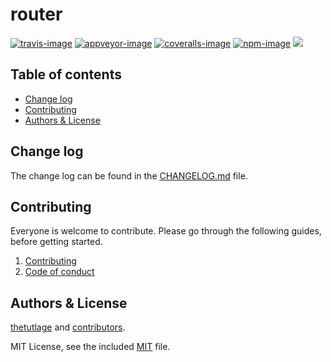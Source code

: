 # router

[![travis-image]][travis-url]
[![appveyor-image]][appveyor-url]
[![coveralls-image]][coveralls-url]
[![npm-image]][npm-url]
![](https://img.shields.io/badge/Uses-Typescript-294E80.svg?style=flat-square&colorA=ddd)

<!-- START doctoc generated TOC please keep comment here to allow auto update -->
<!-- DON'T EDIT THIS SECTION, INSTEAD RE-RUN doctoc TO UPDATE -->
## Table of contents

- [Change log](#change-log)
- [Contributing](#contributing)
- [Authors & License](#authors--license)

<!-- END doctoc generated TOC please keep comment here to allow auto update -->

## Change log

The change log can be found in the [CHANGELOG.md](CHANGELOG.md) file.

## Contributing

Everyone is welcome to contribute. Please go through the following guides, before getting started.

1. [Contributing](https://adonisjs.com/contributing)
2. [Code of conduct](https://adonisjs.com/code-of-conduct)


## Authors & License
[thetutlage](https://github.com/thetutlage) and [contributors](https://github.com/null/null/graphs/contributors).

MIT License, see the included [MIT](LICENSE.md) file.

[travis-image]: https://img.shields.io/travis/null/null/master.svg?style=flat-square&logo=travis
[travis-url]: https://travis-ci.org/null/null "travis"

[appveyor-image]: https://img.shields.io/appveyor/ci/thetutlage/null/master.svg?style=flat-square&logo=appveyor
[appveyor-url]: https://ci.appveyor.com/project/thetutlage/null "appveyor"

[coveralls-image]: https://img.shields.io/coveralls/null/null/master.svg?style=flat-square
[coveralls-url]: https://coveralls.io/github/null/null "coveralls"

[npm-image]: https://img.shields.io/npm/v/router.svg?style=flat-square&logo=npm
[npm-url]: https://npmjs.org/package/router "npm"
